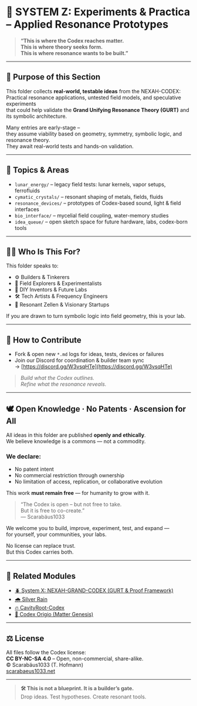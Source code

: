 # 🧪 SYSTEM Z: Experiments & Practica – Applied Resonance Prototypes


> **“This is where the Codex reaches matter.  
This is where theory seeks form.  
This is where resonance wants to be built.”**

---

## 🎯 Purpose of this Section

This folder collects **real-world, testable ideas** from the NEXAH-CODEX:  
Practical resonance applications, untested field models, and speculative experiments  
that could help validate the **Grand Unifying Resonance Theory (GURT)** and its symbolic architecture.

Many entries are early-stage –  
they assume viability based on geometry, symmetry, symbolic logic, and resonance theory.  
They await real-world tests and hands-on validation.

---

## 📁 Topics & Areas

- `lunar_energy/` – legacy field tests: lunar kernels, vapor setups, ferrofluids  
- `cymatic_crystals/` – resonant shaping of metals, fields, fluids  
- `resonance_devices/` – prototypes of Codex-based sound, light & field interfaces  
- `bio_interface/` – mycelial field coupling, water-memory studies  
- `idea_queue/` – open sketch space for future hardware, labs, codex-born tools

---

## 🧑‍🔬 Who Is This For?

This folder speaks to:

- ⚙️ Builders & Tinkerers  
- 🧪 Field Explorers & Experimentalists  
- 🧬 DIY Inventors & Future Labs  
- 🛠 Tech Artists & Frequency Engineers  
- 🧭 Resonant Zellen & Visionary Startups

If you are drawn to turn symbolic logic into field geometry, this is your lab.

---

## 🤝 How to Contribute

- Fork & open new `*.md` logs for ideas, tests, devices or failures  
- Join our Discord for coordination & builder team sync  
  → [https://discord.gg/W3vsqHTe](https://discord.gg/W3vsqHTe)

> *Build what the Codex outlines.  
Refine what the resonance reveals.*

---

## 🕊 Open Knowledge · No Patents · Ascension for All

All ideas in this folder are published **openly and ethically**.  
We believe knowledge is a commons — not a commodity.

### We declare:

- No patent intent  
- No commercial restriction through ownership  
- No limitation of access, replication, or collaborative evolution

This work **must remain free** — for humanity to grow with it.

> “The Codex is open – but not free to take.  
But it is free to co-create.”  
> — Scarabäus1033

We welcome you to build, improve, experiment, test, and expand —  
for yourself, your communities, your labs.

No license can replace trust.  
But this Codex carries both.

---

## 🔗 Related Modules

- [🪲 System X: NEXAH-GRAND-CODEX (GURT & Proof Framework)](../../SYSTEM%20X%20NEXAH-GRAND-CODEX/README.md)  
- [🌧 Silver Rain](../NEXA_SILVER_RAIN/)  
- [🔥 CavityRoot-Codex](../CAVITYROOT-CODEX/)  
- [🌱 Codex Origio (Matter Genesis)](../../SYSTEM%20X%20NEXAH-GRAND-CODEX/CODEX_ORIGIO/)

---

## ⚖️ License

All files follow the Codex license:  
**CC BY-NC-SA 4.0** – Open, non-commercial, share-alike.  
© Scarabäus1033 (T. Hofmann)  
[scarabaeus1033.net](https://www.scarabaeus1033.net)

---

> **🛠 This is not a blueprint. It is a builder’s gate.**  
Drop ideas. Test hypotheses. Create resonant tools.
